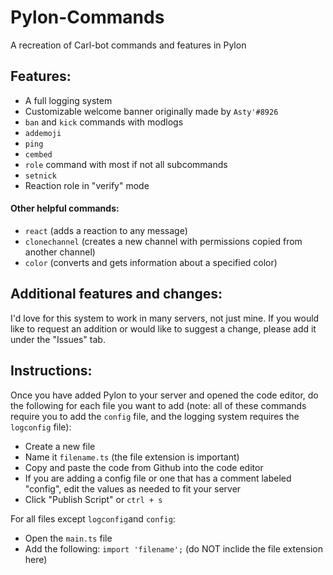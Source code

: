 # Pylon-Commands
A recreation of Carl-bot commands and features in Pylon
## Features:
- A full logging system
- Customizable welcome banner originally made by `Asty'#8926`
- `ban` and `kick` commands with modlogs
- `addemoji`
- `ping`
- `cembed`
- `role` command with most if not all subcommands
- `setnick`
- Reaction role in "verify" mode
#### Other helpful commands:
- `react` (adds a reaction to any message)
- `clonechannel` (creates a new channel with permissions copied from another channel)
- `color` (converts and gets information about a specified color)

## Additional features and changes:
I'd love for this system to work in many servers, not just mine. If you would like to request an addition or would like to suggest a change, please add it under the "Issues" tab.

## Instructions:
Once you have added Pylon to your server and opened the code editor, do the following for each file you want to add (note: all of these commands require you to add the `config` file, and the logging system requires the `logconfig` file):
- Create a new file
- Name it `filename.ts` (the file extension is important)
- Copy and paste the code from Github into the code editor
- If you are adding a config file or one that has a comment labeled "config", edit the values as needed to fit your server
- Click "Publish Script" or `ctrl + s`

For all files except `logconfig`and `config`:
- Open the `main.ts` file
- Add the following:
```import 'filename';```
(do NOT inclide the file extension here)
